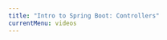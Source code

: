 ```yaml
---
title: "Intro to Spring Boot: Controllers"
currentMenu: videos
---
```


<div class="youtube-wrapper"></div>
